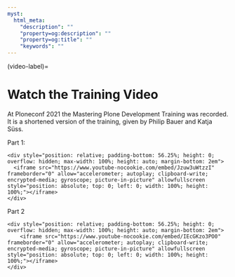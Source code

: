 ```yaml
---
myst:
  html_meta:
    "description": ""
    "property=og:description": ""
    "property=og:title": ""
    "keywords": ""
---
```


(video-label)=

# Watch the Training Video

At Ploneconf 2021 the Mastering Plone Development Training was recorded.
It is a shortened version of the training, given by Philip Bauer and Katja Süss.

Part 1:

```{raw} html
<div style="position: relative; padding-bottom: 56.25%; height: 0; overflow: hidden; max-width: 100%; height: auto; margin-bottom: 2em">
  <iframe src="https://www.youtube-nocookie.com/embed/Jzuw3uWtzzI" frameborder="0" allow="accelerometer; autoplay; clipboard-write; encrypted-media; gyroscope; picture-in-picture" allowfullscreen style="position: absolute; top: 0; left: 0; width: 100%; height: 100%;"></iframe>
</div>
```

Part 2

```{raw} html
<div style="position: relative; padding-bottom: 56.25%; height: 0; overflow: hidden; max-width: 100%; height: auto; margin-bottom: 2em">
    <iframe src="https://www.youtube-nocookie.com/embed/IEcGKzo3PO0" frameborder="0" allow="accelerometer; autoplay; clipboard-write; encrypted-media; gyroscope; picture-in-picture" allowfullscreen style="position: absolute; top: 0; left: 0; width: 100%; height: 100%;"></iframe>
</div>
```
